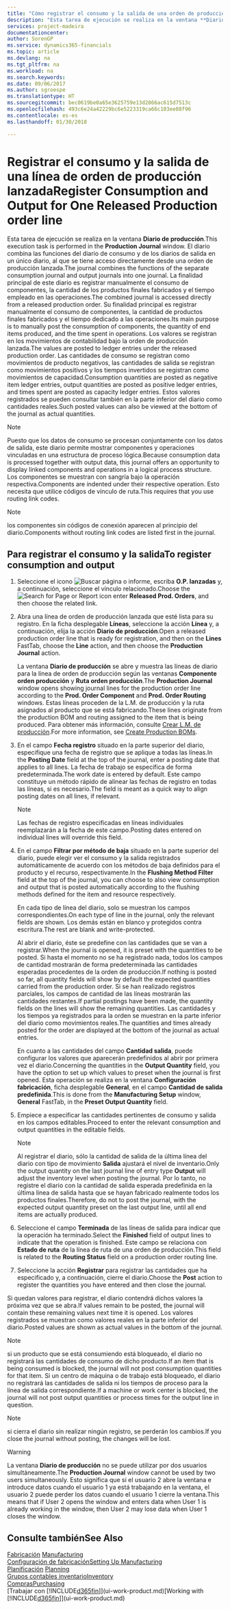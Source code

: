 ```yaml
---
title: "Cómo registrar el consumo y la salida de una orden de producción | Documentos de Microsoft"
description: "Esta tarea de ejecución se realiza en la ventana **Diario de producción**. El diario combina las funciones del diario de consumo y de los diarios de salida en un único diario, al que se tiene acceso directamente desde una orden de producción lanzada. La finalidad principal de este diario es registrar manualmente el consumo de componentes, la cantidad de los productos finales fabricados y el tiempo empleado en las operaciones. Su finalidad principal es registrar manualmente el consumo de componentes, la cantidad de productos finales fabricados y el tiempo dedicado a las operaciones."
services: project-madeira
documentationcenter: 
author: SorenGP
ms.service: dynamics365-financials
ms.topic: article
ms.devlang: na
ms.tgt_pltfrm: na
ms.workload: na
ms.search.keywords: 
ms.date: 09/06/2017
ms.author: sgroespe
ms.translationtype: HT
ms.sourcegitcommit: bec0619be0a65e3625759e13d2866ac615d7513c
ms.openlocfilehash: 493c6e24a42229bc6e5223319ca66c103ee08f96
ms.contentlocale: es-es
ms.lasthandoff: 01/30/2018

---
```

# <a name="register-consumption-and-output-for-one-released-production-order-line"></a><span data-ttu-id="c241c-106">Registrar el consumo y la salida de una línea de orden de producción lanzada</span><span class="sxs-lookup"><span data-stu-id="c241c-106">Register Consumption and Output for One Released Production order line</span></span>
<span data-ttu-id="c241c-107">Esta tarea de ejecución se realiza en la ventana **Diario de producción**.</span><span class="sxs-lookup"><span data-stu-id="c241c-107">This execution task is performed in the **Production Journal** window.</span></span> <span data-ttu-id="c241c-108">El diario combina las funciones del diario de consumo y de los diarios de salida en un único diario, al que se tiene acceso directamente desde una orden de producción lanzada.</span><span class="sxs-lookup"><span data-stu-id="c241c-108">The journal combines the functions of the separate consumption journal and output journals into one journal.</span></span> <span data-ttu-id="c241c-109">La finalidad principal de este diario es registrar manualmente el consumo de componentes, la cantidad de los productos finales fabricados y el tiempo empleado en las operaciones.</span><span class="sxs-lookup"><span data-stu-id="c241c-109">The combined journal is accessed directly from a released production order.</span></span> <span data-ttu-id="c241c-110">Su finalidad principal es registrar manualmente el consumo de componentes, la cantidad de productos finales fabricados y el tiempo dedicado a las operaciones.</span><span class="sxs-lookup"><span data-stu-id="c241c-110">Its main purpose is to manually post the consumption of components, the quantity of end items produced, and the time spent in operations.</span></span> <span data-ttu-id="c241c-111">Los valores se registran en los movimientos de contabilidad bajo la orden de producción lanzada.</span><span class="sxs-lookup"><span data-stu-id="c241c-111">The values are posted to ledger entries under the released production order.</span></span> <span data-ttu-id="c241c-112">Las cantidades de consumo se registran como movimientos de producto negativos, las cantidades de salida se registran como movimientos positivos y los tiempos invertidos se registran como movimientos de capacidad.</span><span class="sxs-lookup"><span data-stu-id="c241c-112">Consumption quantities are posted as negative item ledger entries, output quantities are posted as positive ledger entries, and times spent are posted as capacity ledger entries.</span></span> <span data-ttu-id="c241c-113">Estos valores registrados se pueden consultar también en la parte inferior del diario como cantidades reales.</span><span class="sxs-lookup"><span data-stu-id="c241c-113">Such posted values can also be viewed at the bottom of the journal as actual quantities.</span></span>  

> [!NOTE]  
>  <span data-ttu-id="c241c-114">Puesto que los datos de consumo se procesan conjuntamente con los datos de salida, este diario permite mostrar componentes y operaciones vinculadas en una estructura de proceso lógica.</span><span class="sxs-lookup"><span data-stu-id="c241c-114">Because consumption data is processed together with output data, this journal offers an opportunity to display linked components and operations in a logical process structure.</span></span> <span data-ttu-id="c241c-115">Los componentes se muestran con sangría bajo la operación respectiva.</span><span class="sxs-lookup"><span data-stu-id="c241c-115">Components are indented under their respective operation.</span></span> <span data-ttu-id="c241c-116">Esto necesita que utilice códigos de vínculo de ruta.</span><span class="sxs-lookup"><span data-stu-id="c241c-116">This requires that you use routing link codes.</span></span>  

> [!NOTE]  
>  <span data-ttu-id="c241c-117">los componentes sin códigos de conexión aparecen al principio del diario.</span><span class="sxs-lookup"><span data-stu-id="c241c-117">Components without routing link codes are listed first in the journal.</span></span>  

## <a name="to-register-consumption-and-output"></a><span data-ttu-id="c241c-118">Para registrar el consumo y la salida</span><span class="sxs-lookup"><span data-stu-id="c241c-118">To register consumption and output</span></span>  
1.  <span data-ttu-id="c241c-119">Seleccione el icono ![Buscar página o informe](media/ui-search/search_small.png "icono Buscar página o informe"), escriba **O.P. lanzadas** y, a continuación, seleccione el vínculo relacionado.</span><span class="sxs-lookup"><span data-stu-id="c241c-119">Choose the ![Search for Page or Report](media/ui-search/search_small.png "Search for Page or Report icon") icon enter **Released Prod. Orders**, and then choose the related link.</span></span>  
2.  <span data-ttu-id="c241c-120">Abra una línea de orden de producción lanzada que esté lista para su registro. En la ficha desplegable **Líneas**, seleccione la acción **Línea** y, a continuación, elija la acción **Diario de producción**.</span><span class="sxs-lookup"><span data-stu-id="c241c-120">Open a released production order line that is ready for registration, and then on the **Lines** FastTab, choose the **Line** action, and then choose the **Production Journal** action.</span></span>  

    <span data-ttu-id="c241c-121">La ventana **Diario de producción** se abre y muestra las líneas de diario para la línea de orden de producción según las ventanas **Componente orden producción** y **Ruta orden producción**.</span><span class="sxs-lookup"><span data-stu-id="c241c-121">The **Production Journal** window opens showing journal lines for the production order line according to the **Prod. Order Component** and **Prod. Order Routing** windows.</span></span> <span data-ttu-id="c241c-122">Estas líneas proceden de la L.M. de producción y la ruta asignados al producto que se está fabricando.</span><span class="sxs-lookup"><span data-stu-id="c241c-122">These lines originate from the production BOM and routing assigned to the item that is being produced.</span></span> <span data-ttu-id="c241c-123">Para obtener más información, consulte [Crear L.M. de producción](production-how-to-create-routings.md).</span><span class="sxs-lookup"><span data-stu-id="c241c-123">For more information, see [Create Production BOMs](production-how-to-create-routings.md).</span></span>  

3.  <span data-ttu-id="c241c-124">En el campo **Fecha registro** situado en la parte superior del diario, especifique una fecha de registro que se aplique a todas las líneas.</span><span class="sxs-lookup"><span data-stu-id="c241c-124">In the **Posting Date** field at the top of the journal, enter a posting date that applies to all lines.</span></span> <span data-ttu-id="c241c-125">La fecha de trabajo se especifica de forma predeterminada.</span><span class="sxs-lookup"><span data-stu-id="c241c-125">The work date is entered by default.</span></span> <span data-ttu-id="c241c-126">Este campo constituye un método rápido de alinear las fechas de registro en todas las líneas, si es necesario.</span><span class="sxs-lookup"><span data-stu-id="c241c-126">The field is meant as a quick way to align posting dates on all lines, if relevant.</span></span>  

    > [!NOTE]  
    >  <span data-ttu-id="c241c-127">Las fechas de registro especificadas en líneas individuales reemplazarán a la fecha de este campo.</span><span class="sxs-lookup"><span data-stu-id="c241c-127">Posting dates entered on individual lines will override this field.</span></span>  

4.  <span data-ttu-id="c241c-128">En el campo **Filtrar por método de baja** situado en la parte superior del diario, puede elegir ver el consumo y la salida registrados automáticamente de acuerdo con los métodos de baja definidos para el producto y el recurso, respectivamente.</span><span class="sxs-lookup"><span data-stu-id="c241c-128">In the **Flushing Method Filter** field at the top of the journal, you can choose to also view consumption and output that is posted automatically according to the flushing methods defined for the item and resource respectively.</span></span>  

    <span data-ttu-id="c241c-129">En cada tipo de línea del diario, solo se muestran los campos correspondientes.</span><span class="sxs-lookup"><span data-stu-id="c241c-129">On each type of line in the journal, only the relevant fields are shown.</span></span> <span data-ttu-id="c241c-130">Los demás están en blanco y protegidos contra escritura.</span><span class="sxs-lookup"><span data-stu-id="c241c-130">The rest are blank and write-protected.</span></span>  

    <span data-ttu-id="c241c-131">Al abrir el diario, éste se predefine con las cantidades que se van a registrar.</span><span class="sxs-lookup"><span data-stu-id="c241c-131">When the journal is opened, it is preset with the quantities to be posted.</span></span> <span data-ttu-id="c241c-132">Si hasta el momento no se ha registrado nada, todos los campos de cantidad mostrarán de forma predeterminada las cantidades esperadas procedentes de la orden de producción.</span><span class="sxs-lookup"><span data-stu-id="c241c-132">If nothing is posted so far, all quantity fields will show by default the expected quantities carried from the production order.</span></span> <span data-ttu-id="c241c-133">Si se han realizado registros parciales, los campos de cantidad de las líneas mostrarán las cantidades restantes.</span><span class="sxs-lookup"><span data-stu-id="c241c-133">If partial postings have been made, the quantity fields on the lines will show the remaining quantities.</span></span> <span data-ttu-id="c241c-134">Las cantidades y los tiempos ya registrados para la orden se muestran en la parte inferior del diario como movimientos reales.</span><span class="sxs-lookup"><span data-stu-id="c241c-134">The quantities and times already posted for the order are displayed at the bottom of the journal as actual entries.</span></span>  

    <span data-ttu-id="c241c-135">En cuanto a las cantidades del campo **Cantidad salida**, puede configurar los valores que aparecerán predefinidos al abrir por primera vez el diario.</span><span class="sxs-lookup"><span data-stu-id="c241c-135">Concerning the quantities in the **Output Quantity** field, you have the option to set up which values to preset when the journal is first opened.</span></span> <span data-ttu-id="c241c-136">Esta operación se realiza en la ventana **Configuración fabricación**, ficha desplegable **General**, en el campo **Cantidad de salida predefinida**.</span><span class="sxs-lookup"><span data-stu-id="c241c-136">This is done from the **Manufacturing Setup** window, **General** FastTab, in the **Preset Output Quantity** field.</span></span> 

5.  <span data-ttu-id="c241c-137">Empiece a especificar las cantidades pertinentes de consumo y salida en los campos editables.</span><span class="sxs-lookup"><span data-stu-id="c241c-137">Proceed to enter the relevant consumption and output quantities in the editable fields.</span></span>  

    > [!NOTE]  
    >  <span data-ttu-id="c241c-138">Al registrar el diario, sólo la cantidad de salida de la última línea del diario con tipo de movimiento **Salida** ajustará el nivel de inventario.</span><span class="sxs-lookup"><span data-stu-id="c241c-138">Only the output quantity on the last journal line of entry type **Output** will adjust the inventory level when posting the journal.</span></span> <span data-ttu-id="c241c-139">Por lo tanto, no registre el diario con la cantidad de salida esperada predefinida en la última línea de salida hasta que se hayan fabricado realmente todos los productos finales.</span><span class="sxs-lookup"><span data-stu-id="c241c-139">Therefore, do not to post the journal, with the expected output quantity preset on the last output line, until all end items are actually produced.</span></span>  

6.  <span data-ttu-id="c241c-140">Seleccione el campo **Terminada** de las líneas de salida para indicar que la operación ha terminado.</span><span class="sxs-lookup"><span data-stu-id="c241c-140">Select the **Finished** field of output lines to indicate that the operation is finished.</span></span> <span data-ttu-id="c241c-141">Este campo se relaciona con **Estado de ruta** de la línea de ruta de una orden de producción.</span><span class="sxs-lookup"><span data-stu-id="c241c-141">This field is related to the **Routing Status** field on a production order routing line.</span></span>  
7.  <span data-ttu-id="c241c-142">Seleccione la acción **Registrar** para registrar las cantidades que ha especificado y, a continuación, cierre el diario.</span><span class="sxs-lookup"><span data-stu-id="c241c-142">Choose the **Post** action to register the quantities you have entered and then close the journal.</span></span>  

<span data-ttu-id="c241c-143">Si quedan valores para registrar, el diario contendrá dichos valores la próxima vez que se abra.</span><span class="sxs-lookup"><span data-stu-id="c241c-143">If values remain to be posted, the journal will contain these remaining values next time it is opened.</span></span> <span data-ttu-id="c241c-144">Los valores registrados se muestran como valores reales en la parte inferior del diario.</span><span class="sxs-lookup"><span data-stu-id="c241c-144">Posted values are shown as actual values in the bottom of the journal.</span></span>  

> [!NOTE]  
>  <span data-ttu-id="c241c-145"> si un producto que se está consumiendo está bloqueado, el diario no registrará las cantidades de consumo de dicho producto.</span><span class="sxs-lookup"><span data-stu-id="c241c-145">If an item that is being consumed is blocked, the journal will not post consumption quantities for that item.</span></span> <span data-ttu-id="c241c-146">Si un centro de máquina o de trabajo está bloqueado, el diario no registrará las cantidades de salida ni los tiempos de proceso para la línea de salida correspondiente.</span><span class="sxs-lookup"><span data-stu-id="c241c-146">If a machine or work center is blocked, the journal will not post output quantities or process times for the output line in question.</span></span>  

> [!NOTE]  
>  <span data-ttu-id="c241c-147">si cierra el diario sin realizar ningún registro, se perderán los cambios.</span><span class="sxs-lookup"><span data-stu-id="c241c-147">If you close the journal without posting, the changes will be lost.</span></span>  

> [!WARNING]  
>  <span data-ttu-id="c241c-148">La ventana **Diario de producción** no se puede utilizar por dos usuarios simultáneamente.</span><span class="sxs-lookup"><span data-stu-id="c241c-148">The **Production Journal** window cannot be used by two users simultaneously.</span></span> <span data-ttu-id="c241c-149">Esto significa que si el usuario 2 abre la ventana e introduce datos cuando el usuario 1 ya está trabajando en la ventana, el usuario 2 puede perder los datos cuando el usuario 1 cierre la ventana.</span><span class="sxs-lookup"><span data-stu-id="c241c-149">This means that if User 2 opens the window and enters data when User 1 is already working in the window, then User 2 may lose data when User 1 closes the window.</span></span>  

## <a name="see-also"></a><span data-ttu-id="c241c-150">Consulte también</span><span class="sxs-lookup"><span data-stu-id="c241c-150">See Also</span></span>  
<span data-ttu-id="c241c-151">[Fabricación](production-manage-manufacturing.md)  </span><span class="sxs-lookup"><span data-stu-id="c241c-151">[Manufacturing](production-manage-manufacturing.md)  </span></span>  
[<span data-ttu-id="c241c-152">Configuración de fabricación</span><span class="sxs-lookup"><span data-stu-id="c241c-152">Setting Up Manufacturing</span></span>](production-configure-production-processes.md)  
<span data-ttu-id="c241c-153">[Planificación](production-planning.md)    </span><span class="sxs-lookup"><span data-stu-id="c241c-153">[Planning](production-planning.md)    </span></span>  
[<span data-ttu-id="c241c-154">Grupos contables inventario</span><span class="sxs-lookup"><span data-stu-id="c241c-154">Inventory</span></span>](inventory-manage-inventory.md)  
[<span data-ttu-id="c241c-155">Compras</span><span class="sxs-lookup"><span data-stu-id="c241c-155">Purchasing</span></span>](purchasing-manage-purchasing.md)  
<span data-ttu-id="c241c-156">[Trabajar con [!INCLUDE[d365fin](includes/d365fin_md.md)]](ui-work-product.md)</span><span class="sxs-lookup"><span data-stu-id="c241c-156">[Working with [!INCLUDE[d365fin](includes/d365fin_md.md)]](ui-work-product.md)</span></span>

